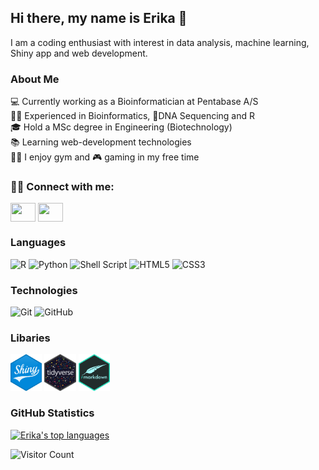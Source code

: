 ## Hi there, my name is Erika 👋

<p>
I am a coding enthusiast with interest in data analysis, machine learning, Shiny app and web development.
</p>

### About Me
💻 Currently working as a Bioinformatician at Pentabase A/S
<br>
👨‍💻 Experienced in Bioinformatics, 🧬DNA Sequencing and R
<br>
🎓 Hold a MSc degree in Engineering (Biotechnology)
<br>
📚 Learning web-development technologies
<br>
🏋️‍♀️ I enjoy gym and 🎮 gaming in my free time

### 🤝🔗 Connect with me:
<p align="left">
<a href="https://twitter.com/erikadva" target="blank"><img align="center" src="https://cdn.jsdelivr.net/npm/simple-icons@3.0.1/icons/twitter.svg" alt="" height="30" width="40" /></a>
<a href="https://www.linkedin.com/in/erika-dvarionaite/" target="blank"><img align="center" src="https://cdn.jsdelivr.net/npm/simple-icons@3.0.1/icons/linkedin.svg" alt="" height="30" width="40" /></a>

### Languages

![R](https://img.shields.io/badge/r-%23276DC3.svg?style=for-the-badge&logo=r&logoColor=white) ![Python](https://img.shields.io/badge/python-3670A0?style=for-the-badge&logo=python&logoColor=ffdd54) ![Shell Script](https://img.shields.io/badge/shell_script-%23121011.svg?style=for-the-badge&logo=gnu-bash&logoColor=white) 
![HTML5](https://img.shields.io/badge/HTML5-E34F26?style=for-the-badge&logo=html5&logoColor=white) ![CSS3](https://img.shields.io/badge/CSS3-1572B6?style=for-the-badge&logo=css3&logoColor=white)

### Technologies
![Git](https://img.shields.io/badge/git-%23F05033.svg?style=for-the-badge&logo=git&logoColor=white) ![GitHub](https://img.shields.io/badge/github-%23121011.svg?style=for-the-badge&logo=github&logoColor=white)

### Libaries
<p>
<img src="badges/shiny.png" style = "width: 10%;"/>
<img src="badges/tidyverse.png" style = "width: 10%;"/>
<img src="badges/rmarkdown.png" style = "width: 10%;"/>
</p>

### GitHub Statistics

[![Erika's top languages](https://github-readme-stats.vercel.app/api/top-langs/?username=ErikaDva&theme=blue-green)](https://github.com/anuraghazra/github-readme-stats)

![Visitor Count](https://visitor-badge.glitch.me/badge?page_id=ErikaDva)
